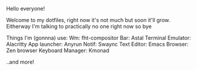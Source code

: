 Hello everyone!

Welcome to my dotfiles, right now it's not much but soon it'll grow.
Eitherway I'm talking to practically no one right now so bye

Things I'm (gonnna) use:
Wm: fht-compositor
Bar: Astal
Terminal Emulator: Alacritty
App launcher: Anyrun
Notif: Swaync
Text Editor: Emacs
Browser: Zen browser
Keyboard Manager: Kmonad


..and more! 
